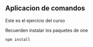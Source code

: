 ## Aplicacion de comandos

Este es el ejercicio del curso

Recuerden instalar los paquetes de one

```
npm install
```